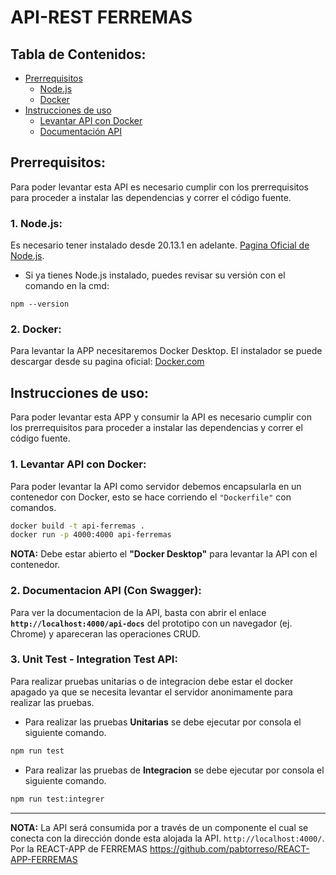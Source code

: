 
# API-REST FERREMAS

## Tabla de Contenidos:

- [Prerrequisitos](#uno)
    - [Node.js](#dos)
    - [Docker](#tres)
- [Instrucciones de uso](#cuatro)
    - [Levantar API con Docker](#cinco)
    - [Documentación API](#seis)

<a id="uno"></a>
## Prerrequisitos:
Para poder levantar esta API es necesario cumplir con los prerrequisitos para proceder a instalar las dependencias y correr el código fuente.
<a id="dos"></a>
### 1. Node.js:
Es necesario tener instalado desde 20.13.1 en adelante.
[Pagina Oficial de Node.js](https://nodejs.org/en/download).

- Si ya tienes Node.js instalado, puedes revisar su versión con el comando en la cmd:
```
npm --version
```
<a id="tres"></a>
### 2. Docker:
Para levantar la APP necesitaremos Docker Desktop. El instalador se puede descargar desde su pagina oficial: [Docker.com](https://www.docker.com/products/docker-desktop/)
<a id="cuatro"></a>
## Instrucciones de uso: <a name="instrucciones"></a>
Para poder levantar esta APP y consumir la API es necesario cumplir con los prerrequisitos para proceder a instalar las dependencias y correr el código fuente.
<a id="cinco"></a>
### 1. Levantar API con Docker:
Para poder levantar la API como servidor debemos encapsularla en un contenedor con Docker, esto se hace corriendo el `"Dockerfile"` con comandos.

```bash
docker build -t api-ferremas .
docker run -p 4000:4000 api-ferremas
```

**NOTA:** Debe estar abierto el **"Docker Desktop"** para levantar la API con el contenedor.
<a id="seis"></a>

### 2. Documentacion API (Con Swagger): 
Para ver la documentacion de la API, basta con abrir el enlace **`http://localhost:4000/api-docs`** del prototipo con un navegador (ej. Chrome) y apareceran las operaciones CRUD.


<a id="siete"></a>

### 3. Unit Test - Integration Test API: 
Para realizar pruebas unitarias o de integracion debe estar el docker apagado ya que se necesita levantar el servidor anonimamente para realizar las pruebas.

- Para realizar las pruebas **Unitarias** se debe ejecutar por consola el siguiente comando. 
```cmd
npm run test
```

- Para realizar las pruebas de **Integracion** se debe ejecutar por consola el siguiente comando. 
```cmd
npm run test:integrer
```

---

**NOTA:** La API será consumida por a través de un componente el cual se conecta con la dirección donde esta alojada la API.
`http://localhost:4000/`. Por la REACT-APP de FERREMAS https://github.com/pabtorreso/REACT-APP-FERREMAS

